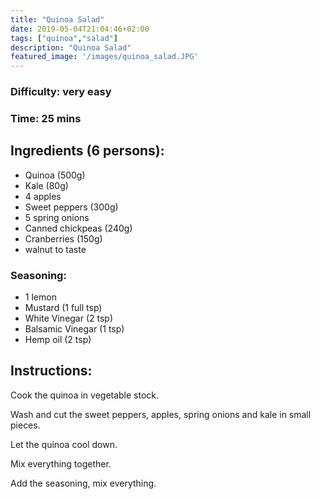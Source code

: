 ```yaml
---
title: "Quinoa Salad"
date: 2019-05-04T21:04:46+02:00
tags: ["quinoa","salad"]
description: "Quinoa Salad"
featured_image: '/images/quinoa_salad.JPG'
---
```


### Difficulty: very easy
### Time: 25 mins


## Ingredients (6 persons):
- Quinoa (500g)
- Kale (80g)
- 4 apples
- Sweet peppers (300g)
- 5 spring onions
- Canned chickpeas (240g)
- Cranberries (150g)
- walnut to taste

### Seasoning:
- 1 lemon
- Mustard (1 full tsp)
- White Vinegar (2 tsp)
- Balsamic Vinegar (1 tsp)
- Hemp oil (2 tsp)

## Instructions:
Cook the quinoa in vegetable stock.

Wash and cut the sweet peppers, apples, spring onions and kale in small pieces. 

Let the quinoa cool down.

Mix everything together.

Add the seasoning, mix everything. 

